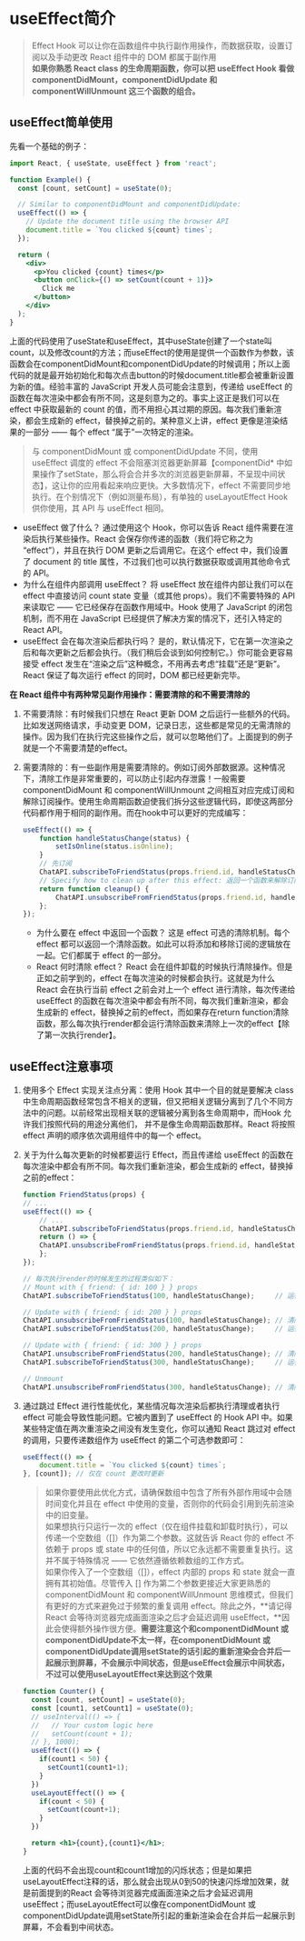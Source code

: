 # useEffect简介
>Effect Hook 可以让你在函数组件中执行副作用操作，而数据获取，设置订阅以及手动更改 React 组件中的 DOM 都属于副作用  
**如果你熟悉 React class 的生命周期函数，你可以把 useEffect Hook 看做 componentDidMount，componentDidUpdate 和 componentWillUnmount 这三个函数的组合。**


## useEffect简单使用
先看一个基础的例子：
````jsx
import React, { useState, useEffect } from 'react';

function Example() {
  const [count, setCount] = useState(0);

  // Similar to componentDidMount and componentDidUpdate:
  useEffect(() => {
    // Update the document title using the browser API
    document.title = `You clicked ${count} times`;
  });

  return (
    <div>
      <p>You clicked {count} times</p>
      <button onClick={() => setCount(count + 1)}>
        Click me
      </button>
    </div>
  );
}
````
上面的代码使用了useState和useEffect，其中useState创建了一个state叫count，以及修改count的方法；而useEffect的使用是提供一个函数作为参数，该函数会在componentDidMount和componentDidUpdate的时候调用；所以上面代码的就是最开始初始化和每次点击button的时候document.title都会被重新设置为新的值。经验丰富的 JavaScript 开发人员可能会注意到，传递给 useEffect 的函数在每次渲染中都会有所不同，这是刻意为之的。事实上这正是我们可以在 effect 中获取最新的 count 的值，而不用担心其过期的原因。每次我们重新渲染，都会生成新的 effect，替换掉之前的。某种意义上讲，effect 更像是渲染结果的一部分 —— 每个 effect “属于”一次特定的渲染。

>与 componentDidMount 或 componentDidUpdate 不同，使用 useEffect 调度的 effect 不会阻塞浏览器更新屏幕【componentDid* 中如果操作了setState，那么将会合并多次的浏览器更新屏幕，不呈现中间状态】，这让你的应用看起来响应更快。大多数情况下，effect 不需要同步地执行。在个别情况下（例如测量布局），有单独的 useLayoutEffect Hook 供你使用，其 API 与 useEffect 相同。


- useEffect 做了什么？ 通过使用这个 Hook，你可以告诉 React 组件需要在渲染后执行某些操作。React 会保存你传递的函数（我们将它称之为 “effect”），并且在执行 DOM 更新之后调用它。在这个 effect 中，我们设置了 document 的 title 属性，不过我们也可以执行数据获取或调用其他命令式的 API。
- 为什么在组件内部调用 useEffect？ 将 useEffect 放在组件内部让我们可以在 effect 中直接访问 count state 变量（或其他 props）。我们不需要特殊的 API 来读取它 —— 它已经保存在函数作用域中。Hook 使用了 JavaScript 的闭包机制，而不用在 JavaScript 已经提供了解决方案的情况下，还引入特定的 React API。
- useEffect 会在每次渲染后都执行吗？ 是的，默认情况下，它在第一次渲染之后和每次更新之后都会执行。（我们稍后会谈到如何控制它。）你可能会更容易接受 effect 发生在“渲染之后”这种概念，不用再去考虑“挂载”还是“更新”。React 保证了每次运行 effect 的同时，DOM 都已经更新完毕。

**在 React 组件中有两种常见副作用操作：需要清除的和不需要清除的**

1. 不需要清除：有时候我们只想在 React 更新 DOM 之后运行一些额外的代码。比如发送网络请求，手动变更 DOM，记录日志，这些都是常见的无需清除的操作。因为我们在执行完这些操作之后，就可以忽略他们了。上面提到的例子就是一个不需要清楚的effect。

2. 需要清除的：有一些副作用是需要清除的。例如订阅外部数据源。这种情况下，清除工作是非常重要的，可以防止引起内存泄露！一般需要 componentDidMount 和 componentWillUnmount 之间相互对应完成订阅和解除订阅操作。使用生命周期函数迫使我们拆分这些逻辑代码，即使这两部分代码都作用于相同的副作用。而在hook中可以更好的完成编写：
    ````js
    useEffect(() => {
        function handleStatusChange(status) {
            setIsOnline(status.isOnline);
        }
        // 先订阅
        ChatAPI.subscribeToFriendStatus(props.friend.id, handleStatusChange);
        // Specify how to clean up after this effect: 返回一个函数来解除订阅 函数在
        return function cleanup() {
            ChatAPI.unsubscribeFromFriendStatus(props.friend.id, handleStatusChange);
        };
    });
    ````
    - 为什么要在 effect 中返回一个函数？ 这是 effect 可选的清除机制。每个 effect 都可以返回一个清除函数。如此可以将添加和移除订阅的逻辑放在一起。它们都属于 effect 的一部分。
    - React 何时清除 effect？ React 会在组件卸载的时候执行清除操作。但是正如之前学到的，effect 在每次渲染的时候都会执行。这就是为什么 React 会在执行当前 effect 之前会对上一个 effect 进行清除，每次传递给 useEffect 的函数在每次渲染中都会有所不同，每次我们重新渲染，都会生成新的 effect，替换掉之前的effect，而如果存在return function清除函数，那么每次执行render都会运行清除函数来清除上一次的effect【除了第一次执行render】。


## useEffect注意事项
1. 使用多个 Effect 实现关注点分离：使用 Hook 其中一个目的就是要解决 class 中生命周期函数经常包含不相关的逻辑，但又把相关逻辑分离到了几个不同方法中的问题。以前经常出现相关联的逻辑被分离到各生命周期中，而Hook 允许我们按照代码的用途分离他们， 并不是像生命周期函数那样。React 将按照 effect 声明的顺序依次调用组件中的每一个 effect。

2. 关于为什么每次更新的时候都要运行 Effect，而且传递给 useEffect 的函数在每次渲染中都会有所不同。每次我们重新渲染，都会生成新的 effect，替换掉之前的effect：
    ````jsx
    function FriendStatus(props) {
    // ...
    useEffect(() => {
        // ...
        ChatAPI.subscribeToFriendStatus(props.friend.id, handleStatusChange);
        return () => {
        ChatAPI.unsubscribeFromFriendStatus(props.friend.id, handleStatusChange);
        };
    });

    // 每次执行render的时候发生的过程类似如下：
    // Mount with { friend: { id: 100 } } props
    ChatAPI.subscribeToFriendStatus(100, handleStatusChange);     // 运行第一个 effect

    // Update with { friend: { id: 200 } } props
    ChatAPI.unsubscribeFromFriendStatus(100, handleStatusChange); // 清除上一个 effect
    ChatAPI.subscribeToFriendStatus(200, handleStatusChange);     // 运行下一个 effect

    // Update with { friend: { id: 300 } } props
    ChatAPI.unsubscribeFromFriendStatus(200, handleStatusChange); // 清除上一个 effect
    ChatAPI.subscribeToFriendStatus(300, handleStatusChange);     // 运行下一个 effect

    // Unmount
    ChatAPI.unsubscribeFromFriendStatus(300, handleStatusChange); // 清除最后一个 effect
    ````
3. 通过跳过 Effect 进行性能优化，某些情况每次渲染后都执行清理或者执行 effect 可能会导致性能问题。它被内置到了 useEffect 的 Hook API 中。如果某些特定值在两次重渲染之间没有发生变化，你可以通知 React 跳过对 effect 的调用，只要传递数组作为 useEffect 的第二个可选参数即可：
    ````js
    useEffect(() => {
        document.title = `You clicked ${count} times`;
    }, [count]); // 仅在 count 更改时更新
    ````
    >如果你要使用此优化方式，请确保数组中包含了所有外部作用域中会随时间变化并且在 effect 中使用的变量，否则你的代码会引用到先前渲染中的旧变量。  
    如果想执行只运行一次的 effect（仅在组件挂载和卸载时执行），可以传递一个空数组（[]）作为第二个参数。这就告诉 React 你的 effect 不依赖于 props 或 state 中的任何值，所以它永远都不需要重复执行。这并不属于特殊情况 —— 它依然遵循依赖数组的工作方式。  
    如果你传入了一个空数组（[]），effect 内部的 props 和 state 就会一直拥有其初始值。尽管传入 [] 作为第二个参数更接近大家更熟悉的 componentDidMount 和 componentWillUnmount 思维模式，但我们有更好的方式来避免过于频繁的重复调用 effect。除此之外，**请记得 React 会等待浏览器完成画面渲染之后才会延迟调用 useEffect，**因此会使得额外操作很方便。**需要注意这个和componentDidMount 或 componentDidUpdate不太一样，在componentDidMount 或 componentDidUpdate调用setState的话引起的重新渲染会合并后一起展示到屏幕，不会展示中间状态，但是useEffect会展示中间状态，不过可以使用useLayoutEffect来达到这个效果**  
    ````jsx
    function Counter() {
      const [count, setCount] = useState(0);
      const [count1, setCount1] = useState(0);
      // useInterval(() => {
      //   // Your custom logic here
      //   setCount(count + 1);
      // }, 1000);
      useEffect(() => {
        if(count1 < 50) {
          setCount1(count1+1);
        }
      })
      useLayoutEffect(() => {
        if(count < 50) {
          setCount(count+1);
        }
      })

      return <h1>{count},{count1}</h1>;
    }
    ````
    上面的代码不会出现count和count1增加的闪烁状态；但是如果把useLayoutEffect注释的话，那么就会出现从0到50的快速闪烁增加效果，就是前面提到的React 会等待浏览器完成画面渲染之后才会延迟调用 useEffect；而useLayoutEffect可以像在componentDidMount 或 componentDidUpdate调用setState所引起的重新渲染会在合并后一起展示到屏幕，不会看到中间状态。